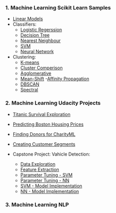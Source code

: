 

### 1. Machine Learning Scikit Learn Samples

- [Linear Models](https://nbviewer.jupyter.org/github/datafiction/sklearn-samples/blob/master/LinearModels/Linear-models.ipynb)
- Classifiers:
  - [Logistic Regerssion](https://nbviewer.jupyter.org/github/datafiction/sklearn-samples/blob/master/Classifiers/Logistic/Logistic.ipynb)
  - [Decision Tree](https://nbviewer.jupyter.org/github/datafiction/sklearn-samples/blob/master/Classifiers/Tree/Tree.ipynb)
  - [Nearest Neighbour](https://nbviewer.jupyter.org/github/datafiction/sklearn-samples/blob/master/Classifiers/Neighbour/Neighbour.ipynb)
  - [SVM](https://nbviewer.jupyter.org/github/datafiction/sklearn-samples/blob/master/Classifiers/SVM/svm.ipynb)
  - [Neural Network](https://nbviewer.jupyter.org/github/datafiction/sklearn-samples/blob/master/Classifiers/NN/nn.ipynb)
- Clustering:
  - [K-means](https://nbviewer.jupyter.org/github/datafiction/sklearn-samples/blob/master/Clustering/1.Kmeans.ipynb)
  - [Cluster Comperison](https://nbviewer.jupyter.org/github/datafiction/sklearn-samples/blob/master/Clustering/2.Cluster-Comparison.ipynb)
  - [Agglomerative](https://nbviewer.jupyter.org/github/datafiction/sklearn-samples/blob/master/Clustering/3.Agglomerative.ipynb)
  - [Mean-Shift](https://nbviewer.jupyter.org/github/datafiction/sklearn-samples/blob/master/Clustering/4.Mean-shift.ipynb)
  -[Affinity Propagation](https://nbviewer.jupyter.org/github/datafiction/sklearn-samples/blob/master/Clustering/5.Affinity-Propagation.ipynb)
  - [DBSCAN](https://nbviewer.jupyter.org/github/datafiction/sklearn-samples/blob/master/Clustering/6.DBSCAN.ipynb)
  - [Spectral](https://nbviewer.jupyter.org/github/datafiction/sklearn-samples/blob/master/Clustering/7.Spectral.ipynb)
  



### 2. Machine Learning Udacity Projects

- [Titanic Survival Exploration](https://nbviewer.jupyter.org/github/Vasuji/MLND-projects/blob/master/titanic_survival_exploration/titanic_survival_exploration.ipynb)
- [Predicting Boston Housing Prices](https://nbviewer.jupyter.org/github/Vasuji/MLND-projects/blob/master/boston_housing/boston_housing.ipynb)
- [Finding Donors for CharityML](https://nbviewer.jupyter.org/github/Vasuji/MLND-projects/blob/master/finding_donors/finding_donors.ipynb)
- [Creating Customer Segments](https://nbviewer.jupyter.org/github/Vasuji/MLND-projects/blob/master/Customer_segments/customer_segments.ipynb)

- Capstone Project: Vahicle Detection:
  - [Data Exploration](https://nbviewer.jupyter.org/github/Vasuji/MLND-capstone/blob/master/I-Explore-data.ipynb)
  - [Feature Extraction](https://nbviewer.jupyter.org/github/Vasuji/MLND-capstone/blob/master/II-Feature-extraction.ipynb)
  - [Parameter Tuning - SVM](https://nbviewer.jupyter.org/github/Vasuji/MLND-capstone/blob/master/III-Parameter-tuning-svm.ipynb)
  - [Parameter Tuning - NN](https://nbviewer.jupyter.org/github/Vasuji/MLND-capstone/blob/master/III-Parameter-tuning-svm.ipynb)
  - [SVM - Model Implementation](https://nbviewer.jupyter.org/github/Vasuji/MLND-capstone/blob/master/IV-Apply-model-svm.ipynb)
  - [NN - Model Implementation](https://nbviewer.jupyter.org/github/Vasuji/MLND-capstone/blob/master/IV-Apply-model-nn.ipynb)



### 3. Machine Learning NLP







